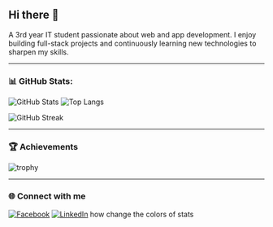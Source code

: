 ## Hi there 👋  
A 3rd year IT student passionate about web and app development.
I enjoy building full-stack projects and continuously learning new technologies to sharpen my skills.  

---

### 📊 GitHub Stats:
![GitHub Stats](https://github-readme-stats.vercel.app/api?username=Shinxss&show_icons=true&theme=radical) ![Top Langs](https://github-readme-stats.vercel.app/api/top-langs/?username=Shinxss&layout=compact&theme=radical)

![GitHub Streak](https://streak-stats.demolab.com?user=Shinxss&theme=radical&hide_border=true)

---


### 🏆 Achievements
![trophy](https://github-profile-trophy.vercel.app/?username=Shinxss&theme=onedark&margin-w=15&margin-h=15)

---

### 🌐 Connect with me
[![Facebook](https://img.shields.io/badge/Facebook-1877F2?style=for-the-badge&logo=facebook&logoColor=white)](https://www.facebook.com/jachinadam.aliman.7)
[![LinkedIn](https://img.shields.io/badge/LinkedIn-0077B5?style=for-the-badge&logo=linkedin&logoColor=white)](https://www.linkedin.com/in/jachin-aliman/)
how change the colors of stats
